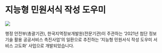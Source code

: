 # 지능형 민원서식 작성 도우미

![](https://raw.githubusercontent.com/mzux/kiosk-jeju/main/\_images/%EB%AF%BC%EC%9B%90%EC%84%9C%EC%8B%9D%20%EC%9E%A5%EB%B9%84%20%EC%83%98%ED%94%8C%20%EC%9D%B4%EB%AF%B8%EC%A7%80.png)

행정 안전부(총괄기관), 한국지역정보개발원(전문기관)이 주관하는 ‘2021년 첨단 정보기술 활용 공공서비스 촉진사업’의 일환으로 추진하는 ‘지능형 민원서식 작성 도우미 서비스 고도화’ 사업으로 개발되었습니다.
